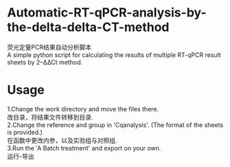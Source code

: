 # Automatic-RT-qPCR-analysis-by-the-delta-delta-CT-method
荧光定量PCR结果自动分析脚本  
A simple python script for calculating the results of multiple  RT-qPCR result sheets by 2–∆∆Ct method.

# Usage
1.Change the work directory and move the files there.  
改目录，将结果文件转移到目录.  
2.Change the reference and group in 'Cqanalysis'. (The format of the sheets is provided.)  
在函数中更改内参，以及实验组与对照组.  
3.Run the 'A Batch treatment' and export on your own.  
运行-导出  
